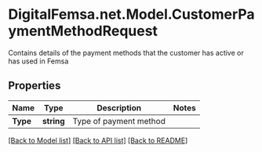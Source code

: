 # DigitalFemsa.net.Model.CustomerPaymentMethodRequest
Contains details of the payment methods that the customer has active or has used in Femsa

## Properties

Name | Type | Description | Notes
------------ | ------------- | ------------- | -------------
**Type** | **string** | Type of payment method | 

[[Back to Model list]](../README.md#documentation-for-models) [[Back to API list]](../README.md#documentation-for-api-endpoints) [[Back to README]](../README.md)

